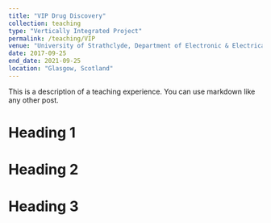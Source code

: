 ```yaml
---
title: "VIP Drug Discovery"
collection: teaching
type: "Vertically Integrated Project"
permalink: /teaching/VIP
venue: "University of Strathclyde, Department of Electronic & Electrical Engineering"
date: 2017-09-25
end_date: 2021-09-25
location: "Glasgow, Scotland"
---
```


This is a description of a teaching experience. You can use markdown like any other post.

Heading 1
======

Heading 2
======

Heading 3
======
